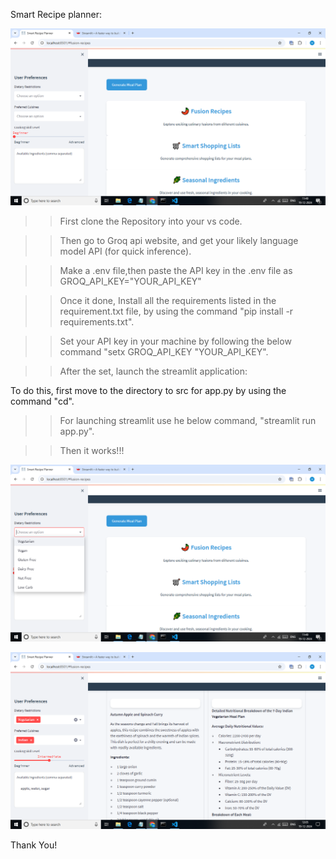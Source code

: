 Smart Recipe planner:

![image alt](https://github.com/MdFaisar/ai_smart_recipe_planner/blob/main/Screenshot%20(43).png?raw=true)

>> First clone the Repository into your vs code.

>> Then go to Groq api website, and get your 
   likely language model API (for quick inference).

>> Make a .env file,then paste the API key in the .env file as
   GROQ_API_KEY="YOUR_API_KEY"

>> Once it done, Install all the requirements listed in 
   the requirement.txt file, by using the command "pip
   install -r requirements.txt".

>> Set your API key in your machine by following the below command
   "setx GROQ_API_KEY "YOUR_API_KEY".

>> After the set, launch the streamlit application:
   
   To do this, first move to the directory to src for app.py
   by using the command "cd".

>> For launching streamlit use he below command,
   "streamlit run app.py".

>> Then it works!!!

![image alt](https://github.com/MdFaisar/ai_smart_recipe_planner/blob/main/Screenshot%20(44).png?raw=true)

![image alt](https://github.com/MdFaisar/ai_smart_recipe_planner/blob/main/Screenshot%20(45).png?raw=true)

Thank You!
